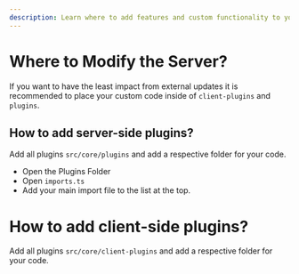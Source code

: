```yaml
---
description: Learn where to add features and custom functionality to your server.
---
```


# Where to Modify the Server?

If you want to have the least impact from external updates it is recommended to place your custom code inside of `client-plugins` and `plugins`.

## How to add server-side plugins?

Add all plugins `src/core/plugins` and add a respective folder for your code.

-   Open the Plugins Folder
-   Open `imports.ts`
-   Add your main import file to the list at the top.

# How to add client-side plugins?

Add all plugins `src/core/client-plugins` and add a respective folder for your code.

